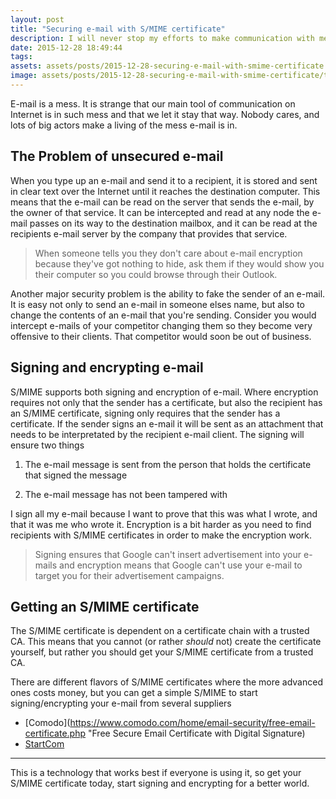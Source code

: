 ```yaml
---
layout: post
title: "Securing e-mail with S/MIME certificate"
description: I will never stop my efforts to make communication with me trustworthy and secure.
date: 2015-12-28 18:49:44
tags: 
assets: assets/posts/2015-12-28-securing-e-mail-with-smime-certificate
image: assets/posts/2015-12-28-securing-e-mail-with-smime-certificate/title.jpg
---
```


E-mail is a mess. It is strange that our main tool of communication on Internet is in such mess and that we let it stay that way. Nobody cares, and lots of big actors make a living of the mess e-mail is in.

## The Problem of unsecured e-mail

When you type up an e-mail and send it to a recipient, it is stored and sent in clear text over the Internet until it reaches the destination computer. This means that the e-mail can be read on the server that sends the e-mail, by the owner of that service. It can be intercepted and read at any node the e-mail passes on its way to the destination mailbox, and it can be read at the recipients e-mail server by the company that provides that service.

> When someone tells you they don't care about e-mail encryption because they've got nothing to hide, ask them if they would show you their computer so you could browse through their Outlook.

Another major security problem is the ability to fake the sender of an e-mail. It is easy not only to send an e-mail in someone elses name, but also to change the contents of an e-mail that you're sending. Consider you would intercept e-mails of your competitor changing them so they become very offensive to their clients. That competitor would soon be out of business.

## Signing and encrypting e-mail

S/MIME supports both signing and encryption of e-mail. Where encryption requires not only that the sender has a certificate, but also the recipient has an S/MIME certificate, signing only requires that the sender has a certificate. If the sender signs an e-mail it will be sent as an attachment that needs to be interpretated by the recipient e-mail client. The signing will ensure two things

1. The e-mail message is sent from the person that holds the certificate that signed the message

2. The e-mail message has not been tampered with

I sign all my e-mail because I want to prove that this was what I wrote, and that it was me who wrote it. Encryption is a bit harder as you need to find recipients with S/MIME certificates in order to make the encryption work.

> Signing ensures that Google can't insert advertisement into your e-mails and encryption means that Google can't use your e-mail to target you for their advertisement campaigns.

## Getting an S/MIME certificate

The S/MIME certificate is dependent on a certificate chain with a trusted CA. This means that you cannot (or rather _should_ not) create the certificate yourself, but rather you should get your S/MIME certificate from a trusted CA.

There are different flavors of S/MIME certificates where the more advanced ones costs money, but you can get a simple S/MIME to start signing/encrypting your e-mail from several suppliers

* [Comodo](https://www.comodo.com/home/email-security/free-email-certificate.php "Free Secure Email Certificate with Digital Signature)
* [StartCom](https://www.startssl.com/)


---

This is a technology that works best if everyone is using it, so get your S/MIME certificate today, start signing and encrypting for a better world.

